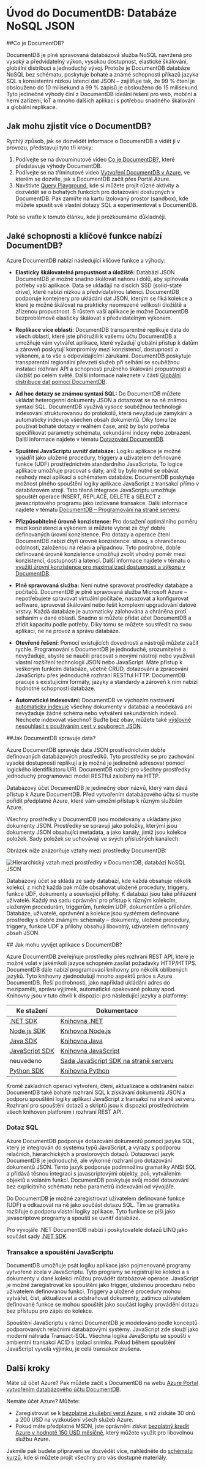 <properties 
    pageTitle="Úvod do DocumentDB, databáze JSON | Microsoft Azure" 
    description="Informace o Azure DocumentDB, databázi NoSQL JSON Tato dokumentová databáze je navržena pro velký objem dat, elastickou škálovatelnost a vysokou dostupnost." 
    keywords="json databáze, databáze dokumentu"
    services="documentdb" 
    authors="mimig1" 
    manager="jhubbard" 
    editor="monicar" 
    documentationCenter=""/>

<tags 
    ms.service="documentdb" 
    ms.workload="data-services" 
    ms.tgt_pltfrm="na" 
    ms.devlang="na" 
    ms.topic="get-started-article" 
    ms.date="09/13/2016" 
    ms.author="mimig"/>

# Úvod do DocumentDB: Databáze NoSQL JSON

##Co je DocumentDB?

DocumentDB je plně spravovaná databázová služba NoSQL navržená pro vysoký a předvídatelný výkon, vysokou dostupnost, elastické škálování, globální distribuci a jednoduchý vývoj. Protože je DocumentDB databáze NoSQL bez schématu, poskytuje bohaté a známé schopnosti příkazů jazyka SQL s konsistentní nízkou latencí dat JSON – zajišťuje tak, že 99 % čtení je obslouženo do 10 milisekund a 99 % zápisů je obslouženo do 15 milisekund. Tyto jedinečné výhody činí z DocumentDB ideální řešení pro web, mobilní a herní zařízení, IoT a mnoho dalších aplikací s potřebou snadného škálování a globální replikace.

## Jak mohu zjistit více o DocumentDB? 

Rychlý způsob, jak se dozvědět informace o DocumentDB a vidět ji v provozu, představují tyto tři kroky: 

1. Podívejte se na dvouminutové video [Co je DocumentDB?](https://azure.microsoft.com/documentation/videos/what-is-azure-documentdb/), které představuje výhody DocumentDB.
2. Podívejte se na tříminutové video [Vytvoření DocumentDB v Azure](https://azure.microsoft.com/documentation/videos/create-documentdb-on-azure/), ve kterém se dozvíte, jak s DocumentDB začít přes Portál Azure.
3. Navštivte [Query Playground](http://www.documentdb.com/sql/demo), kde si můžete projít různé aktivity a dozvědět se o bohatých funkcích pro dotazování dostupných v DocumentDB. Pak zamiřte na kartu Izolovaný prostor (sandbox), kde můžete spustit své vlastní dotazy SQL a experimentovat s DocumentDB.

Poté se vraťte k tomuto článku, kde ji prozkoumáme důkladněji.  

## Jaké schopnosti a klíčové funkce nabízí DocumentDB?  

Azure DocumentDB nabízí následující klíčové funkce a výhody:

-   **Elasticky škálovatelná propustnost a úložiště:** Databázi JSON DocumentDB je možné snadno škálovat nahoru i dolů, aby splňovala potřeby vaší aplikace. Data se ukládají na discích SSD (solid-state drive), které nabízí nízkou a předvídatelnou latenci. DocumentDB podporuje kontejnery pro ukládání dat JSON, kterým se říká kolekce a které je možné škálovat na prakticky neomezené velikosti úložiště a zřízenou propustnost. S růstem vaší aplikace je možné DocumentDB bezproblémově elasticky škálovat s předvídatelným výkonem. 

-   **Replikace více oblastí:** DocumentDB transparentně replikuje data do všech oblastí, které jste přidružili k vašemu účtu DocumentDB a umožňuje vám vytvářet aplikace, které vyžadují globální přístup k datům a zároveň poskytují kompromisy mezi konzistencí, dostupností a výkonem, a to vše s odpovídajícími zárukami. DocumentDB poskytuje transparentní regionální převzetí služeb při selhání se souběžnou instalací rozhraní API a schopností pružného škálování propustnosti a úložišť po celém světě. Další informace naleznete v části [Globální distribuce dat pomocí DocumentDB](documentdb-distribute-data-globally.md).

-   **Ad hoc dotazy se známou syntaxí SQL:** Do DocumentDB můžete ukládat heterogenní dokumenty JSON a dotazovat se na ně známou syntaxí SQL. DocumentDB využívá vysoce souběžnou technologii indexování strukturovanou do protokolů, která nevyžaduje zamykání a automaticky indexuje všechen obsah dokumentů. Díky tomu lze používat bohaté dotazy v reálném čase, aniž by bylo potřeba specifikovat parametry schématu, sekundární indexy nebo zobrazení. Další informace najdete v tématu [Dotazování DocumentDB](documentdb-sql-query.md). 

-   **Spuštění JavaScriptu uvnitř databáze:** Logiku aplikace je možné vyjádřit jako uložené procedury, triggery a uživatelem definované funkce (UDF) prostřednictvím standardního JavaScriptu. To logice aplikace umožňuje pracovat s daty, aniž by bylo nutné se obávat neshody mezi aplikací a schématem databáze. DocumentDB poskytuje možnost plného spouštění logiky aplikace JavaScript z transakcí přímo v databázovém stroji. Tato těsná integrace JavaScriptu umožňuje spouštět operace INSERT, REPLACE, DELETE a SELECT z javascriptového programu jako izolované transakce. Další informace najdete v tématu [DocumentDB – Programování na straně serveru](documentdb-programming.md).

-   **Přizpůsobitelné úrovně konzistence:** Pro dosažení optimálního poměru mezi konzistencí a výkonem si můžete vybrat ze čtyř dobře definovaných úrovní konzistence. Pro dotazy a operace čtení DocumentDB nabízí čtyři úrovně konzistence: silnou, s ohraničenou odolností, založenou na relaci a případnou. Tyto podrobné, dobře definované úrovně konzistence umožňují zvolit vhodný poměr mezi konzistencí, dostupností a latencí. Další informace najdete v tématu o [využití úrovní konzistence pro maximalizaci dostupnosti a výkonu v DocumentDB](documentdb-consistency-levels.md).

-   **Plně spravovaná služba:** Není nutné spravovat prostředky databáze a počítačů. DocumentDB je plně spravovaná služba Microsoft Azure – nepotřebujete spravovat virtuální počítače, nasazovat a konfigurovat software, spravovat škálování nebo řešit komplexní upgradování datové vrstvy. Každá databáze je automaticky zálohována a chráněna proti selháním v dané oblasti. Snadno si můžete přidat účet DocumentDB a zřídit kapacitu podle potřeby. Díky tomu se můžete soustředit na svou aplikaci, ne na provoz a správu databáze. 

-   **Otevřené řešení:** Pomocí existujících dovedností a nástrojů můžete začít rychle. Programování s DocumentDB je jednoduché, srozumitelné a nevyžaduje, abyste se naučili pracovat s novými nástroji nebo využívali vlastní rozšíření technologií JSON nebo JavaScript. Máte přístup k veškerým funkcím databáze, včetně CRUD, dotazování a zpracování JavaScriptu přes jednoduché rozhraní RESTful HTTP. DocumentDB pracuje s existujícími formáty, jazyky a standardy a zároveň k nim nabízí hodnotné schopnosti databáze.

-   **Automatické indexování:** DocumentDB ve výchozím nastavení [automaticky indexuje](documentdb-indexing.md) všechny dokumenty v databázi a neočekává ani nevyžaduje žádné schéma nebo vytváření sekundárních indexů. Nechcete indexovat všechno? Buďte bez obav, můžete také [výslovně nesouhlasit s používáním cest v souborech JSON](documentdb-indexing-policies.md).

##<a name="data-management"></a>Jak DocumentDB spravuje data?

Azure DocumentDB spravuje data JSON prostřednictvím dobře definovaných databázových prostředků. Tyto prostředky se pro zachování vysoké dostupnosti replikují a je možné je jedinečně adresovat pomocí logického identifikátoru URI. DocumentDB nabízí pro všechny prostředky jednoduchý programovací model RESTful založený na HTTP. 

Databázový účet DocumentDB je jedinečný obor názvů, který vám dává přístup k Azure DocumentDB. Před vytvořením databázového účtu si musíte pořídit předplatné Azure, které vám umožní přístup k různým službám Azure. 

Všechny prostředky v DocumentDB jsou modelovány a ukládány jako dokumenty JSON. Prostředky se spravují jako položky, kterými jsou dokumenty JSON obsahující metadata, a jako kanály, jimiž jsou kolekce položek. Sady položek se uchovávají ve svých příslušných kanálech.

Obrázek níže znázorňuje vztahy mezi prostředky DocumentDB:

![Hierarchický vztah mezi prostředky v DocumentDB, databázi NoSQL JSON][1] 

Databázový účet se skládá ze sady databází, kde každá obsahuje několik kolekcí, z nichž každá pak může obsahovat uložené procedury, triggery, funkce UDF, dokumenty a související přílohy. K databázi jsou také přiřazeni uživatelé. Každý má sadu oprávnění pro přístup k různým kolekcím, uloženým procedurám, triggerům, funkcím UDF, dokumentům a přílohám. Databáze, uživatelé, oprávnění a kolekce jsou systémem definované prostředky s dobře známými schématy – dokumenty, uložené procedury, triggery, funkce UDF a přílohy obsahují libovolný, uživatelem definovaný obsah JSON.  

##<a name="develop"></a> Jak mohu vyvíjet aplikace s DocumentDB?

Azure DocumentDB zveřejňuje prostředky přes rozhraní REST API, které je možné volat v jakémkoli jazyce schopném zasílat požadavky HTTP/HTTPS. DocumentDB dále nabízí programovací knihovny pro několik oblíbených jazyků. Tyto knihovny zjednodušují mnoho aspektů práce s Azure DocumentDB. Řeší podrobnosti, jako například ukládání adres do mezipaměti, správu výjimek, automatické opakované pokusy apod. Knihovny jsou v tuto chvíli k dispozici pro následující jazyky a platformy:  

Ke stažení | Dokumentace
--- | ---
[.NET SDK](http://go.microsoft.com/fwlink/?LinkID=402989) | [Knihovna .NET](https://msdn.microsoft.com/library/azure/dn948556.aspx)
[Node.js SDK](http://go.microsoft.com/fwlink/?LinkID=402990) | [Knihovna Node.js](http://azure.github.io/azure-documentdb-node/)
[Java SDK](http://go.microsoft.com/fwlink/?LinkID=402380) | [Knihovna Java](http://azure.github.io/azure-documentdb-java/)
[JavaScript SDK](http://go.microsoft.com/fwlink/?LinkID=402991) | [Knihovna JavaScript](http://azure.github.io/azure-documentdb-js/)
neuvedeno | [Sada JavaScript SDK na straně serveru](http://azure.github.io/azure-documentdb-js-server/)
[Python SDK](https://pypi.python.org/pypi/pydocumentdb) | [Knihovna Python](http://azure.github.io/azure-documentdb-python/)

Kromě základních operací vytvoření, čtení, aktualizace a odstranění nabízí DocumentDB také bohaté rozhraní SQL k získávání dokumentů JSON a podporu spouštění logiky aplikací JavaScript z transakcí na straně serveru. Rozhraní pro spouštění dotazů a skriptů jsou k dispozici prostřednictvím všech knihoven platforem i rozhraní REST API. 

### Dotaz SQL
Azure DocumentDB podporuje dotazování dokumentů pomocí jazyka SQL, který je integrován do systému typů JavaScript, a výrazy s podporou relačních, hierarchických a prostorových dotazů. Dotazovací jazyk DocumentDB je jednoduché, ale výkonné rozhraní pro dotazování dokumentů JSON. Tento jazyk podporuje podmnožinu gramatiky ANSI SQL a přidává těsnou integraci s javascriptovými objekty, poli, vytvářením objektů a voláním funkcí. DocumentDB poskytuje svůj model dotazování bez explicitního schématu nebo parametrů indexování od vývojáře.

Do DocumentDB je možné zaregistrovat uživatelem definované funkce (UDF) a odkazovat na ně jako součást dotazu SQL. Tím se gramatika rozšiřuje o podporu vlastní logiky aplikace. Tyto funkce se píší jako javascriptové programy a spouští se uvnitř databáze. 

Pro vývojáře .NET DocumentDB nabízí i poskytovatele dotazů LINQ jako součást sady [.NET SDK](https://msdn.microsoft.com/library/azure/microsoft.azure.documents.linq.aspx). 

### Transakce a spouštění JavaScriptu
DocumentDB umožňuje psát logiku aplikace jako pojmenované programy vytvořené zcela v JavaScriptu. Tyto programy se registrují ke kolekci a s dokumenty v dané kolekci můžou provádět databázové operace. JavaScript je možné zaregistrovat ke spouštění jako trigger, uloženou proceduru nebo uživatelem definovanou funkci. Triggery a uložené procedury mohou vytvářet, číst, aktualizovat a odstraňovat dokumenty, zatímco uživatelem definované funkce se mohou spouštět jako součást logiky provádění dotazu bez přístupu pro zápis do kolekce.

Spouštění JavaScriptu v rámci DocumentDB je modelováno podle konceptů podporovaných relačními databázovými systémy. JavaScript zde slouží jako moderní náhrada Transact-SQL. Všechna logika JavaScriptu se spouští v ambientní transakci ACID s izolací snímku. Pokud během spouštění JavaScript vyvolá výjimku, je celá transakce zrušena.

## Další kroky
Máte už účet Azure? Pak můžete začít s DocumentDB na webu [Azure Portal](https://portal.azure.com/#gallery/Microsoft.DocumentDB) [vytvořením databázového účtu DocumentDB](documentdb-create-account.md).

Nemáte účet Azure? Můžete:

- Zaregistrovat se k [bezplatné zkušební verzi Azure](https://azure.microsoft.com/free/), s níž získáte 30 dnů a 200 USD na vyzkoušení všech služeb Azure. 
- Pokud máte předplatné MSDN, jste oprávněni získat [bezplatný kredit Azure v hodnotě 150 USD měsíčně](https://azure.microsoft.com/pricing/member-offers/msdn-benefits-details/), který můžete využít pro libovolnou službu Azure. 

Jakmile pak budete připraveni se dozvědět více, nahlédněte do [schématu kurzů](https://azure.microsoft.com/documentation/learning-paths/documentdb/), kde si můžete projít všechny pro vás dostupné materiály. 


[1]: ./media/documentdb-introduction/json-database-resources1.png
 



<!--HONumber=sep16_HO2-->


